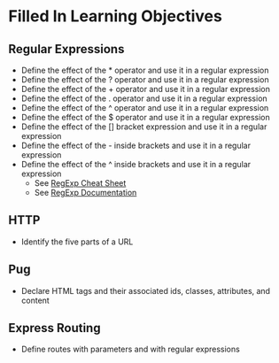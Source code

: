 # Filled In Learning Objectives

## Regular Expressions

- Define the effect of the \* operator and use it in a regular expression
- Define the effect of the ? operator and use it in a regular expression
- Define the effect of the + operator and use it in a regular expression
- Define the effect of the . operator and use it in a regular expression
- Define the effect of the ^ operator and use it in a regular expression
- Define the effect of the $ operator and use it in a regular expression
- Define the effect of the [] bracket expression and use it in a regular expression
- Define the effect of the - inside brackets and use it in a regular expression
- Define the effect of the ^ inside brackets and use it in a regular expression
  - See [RegExp Cheat Sheet](../W11D1/reg-ex.md)
  - See [RegExp Documentation](https://developer.mozilla.org/en-US/docs/Web/JavaScript/Guide/Regular_Expressions)

## HTTP

- Identify the five parts of a URL

## Pug

- Declare HTML tags and their associated ids, classes, attributes, and content

## Express Routing

- Define routes with parameters and with regular expressions
